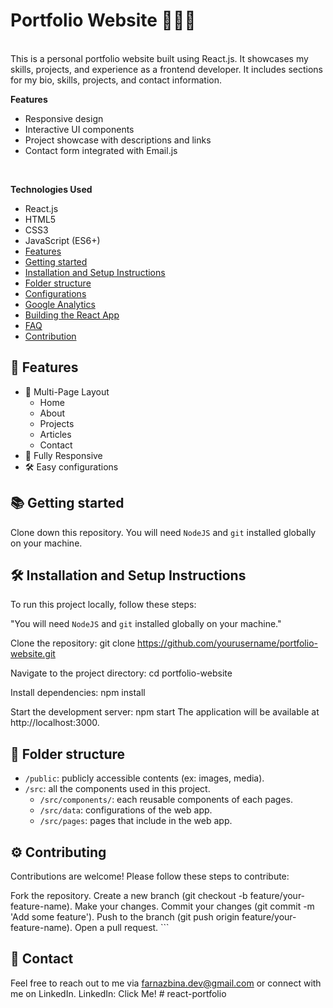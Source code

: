 # Portfolio Website 👩🏽‍🚀

<br />
This is a personal portfolio website built using React.js. It showcases my skills, projects, and experience as a frontend developer. It includes sections for my bio, skills, projects, and contact information.

<b>Features</b>

- Responsive design
- Interactive UI components
- Project showcase with descriptions and links
- Contact form integrated with Email.js

<br/>

<b>Technologies Used</b>
- React.js
- HTML5
- CSS3
- JavaScript (ES6+)
-   [Features](#-features)
-   [Getting started](#-getting-started)
-   [Installation and Setup Instructions](#-installation-and-setup-instructions)
-   [Folder structure](#-folder-structure)
-   [Configurations](#-configurations)
-   [Google Analytics](#-google-analytics)
-   [Building the React App](#-building-the-react-app)
-   [FAQ](#-faq)
-   [Contribution](#-contribution)

## 📙 Features

-   📖 Multi-Page Layout
    -   Home
    -   About
    -   Projects
    -   Articles
    -   Contact
-   📱 Fully Responsive
-   🛠 Easy configurations

## 📚 Getting started

Clone down this repository. You will need `NodeJS` and `git` installed globally on your machine.

## 🛠 Installation and Setup Instructions

To run this project locally,  follow these steps:

"You will need `NodeJS` and `git` installed globally on your machine."

Clone the repository:
git clone https://github.com/yourusername/portfolio-website.git

Navigate to the project directory:
cd portfolio-website

Install dependencies:
npm install

Start the development server:
npm start
The application will be available at http://localhost:3000.

## 📁 Folder structure

-   `/public`: publicly accessible contents (ex: images, media).
-   `/src`: all the components used in this project.
    -   `/src/components/`: each reusable components of each pages.
    -   `/src/data`: configurations of the web app.
    -   `/src/pages`: pages that include in the web app.

## ⚙️ Contributing
Contributions are welcome! Please follow these steps to contribute:

Fork the repository.
Create a new branch (git checkout -b feature/your-feature-name).
Make your changes.
Commit your changes (git commit -m 'Add some feature').
Push to the branch (git push origin feature/your-feature-name).
Open a pull request.
    ```


## 🌱 Contact

Feel free to reach out to me via farnazbina.dev@gmail.com or connect with me on LinkedIn.
LinkedIn: <Link href="https://www.linkedin.com/in/farnaz-bina/" target="_blank">Click Me!</Link>
#   r e a c t - p o r t f o l i o 
 
 
